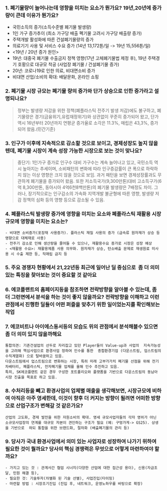 
### **1. 폐기물량이 늘어나는데 영향을 미치는 요소가 뭔가요? 19년,20년에 증가량이 큰데 이유가 뭔가요?** 
- 국민소득의 증가(소득수준별 폐기물 발생량)
- 1인 가구 증가추이 (최소 가구당 배출 폑기물 고려시 가구당 배출량 증가)
- 주택개발 활성화에 따른 건설폐기물량의 증가
- 의료기기 사용 및 서비스 수요 증가 (14년 13,172톤/일 -> 19년 15,556톤/일)
- <19년 / 20년 증가 원인>
- 19년: 대중국 폐기물 수출금지 정책 영향(17년 고체폐기물법 제정 후), 19년 주택경기 호황으로 대규모 착공 (사업장 폐기물 / 건설폐기물 증가)
- 20년: 코로나19로 인한 의료, 비대면소비 증가
- 비대면 산업/소비의 확대: 배달문화, 온라인 쇼핑

### **2. 폐기물 시장 규모는 폐기물 량의 증가와 단가 상승으로 인한 증가라고 설명되나요?**

> 정부는 발생량 저감을 위한 정책(폐플라스틱 전주기 발생 저감)에도 불구하고, 폐기물량은 경기(금융위기,유럽재정위기)와 상관없이 꾸준히 증가되어 왔고, 단가 역시 16년부터 20년까지 연평균 증가율로 소각은 11.3%, 매립은 43,3%, 증가되어 왔음.(민간기준)

### **3. 인구가 이후에 지속적으로 감소할 것으로 보이고, 경제성장도 높지 않을텐데, 폐기물 시장이 계속 성장 가능한 시장으로 보는 것이 맞나요?**
> 중단기: 1인가구 증가로 인구수 대비 가구수는 계속 늘어나고 있고, 국민소득 역시 높아지는 추세이며, 소비패턴의 변화에 따라 인구증감률이 큰 폭으로 하락하지 않는 이상 영향은 크지 않을 것으로 보임. 과거 패턴을 보면 경제성장률과도 무관하게 폐기물을 증가되어 왔음. 또한 저소득국가(9,300만톤)대비 고소득구가(6억 8,300만톤, 동아시아 4억6천8백만톤)의 폐기물 발생량은 7배정도 차이. 그러나, 장기적으로는 인구감소의 가속화 지역개발 불균형에 따른 영향, 발생량 저감 정책의 심화 등의 영향 등으로 감소될 수 있음.
	
### **4. 폐플라스틱 발생량 증가에 영향을 미치는 요소와 폐플라스틱 재활용 시장 규모에 영향을 미치는 요소는?**
	- 비대면 소비증가(포장재 사용증가). 플라스틱 재질 사용의 증가 (금속류 원자재가 상승 등 영향으로 대체재로 사용)
	- 전주기 감소로 인해 생산량을 줄어들 수 있으나, 재활용수요 증가로 시장은 성장 예상
	- <재활용 수요>: 재활용제품 사용 의무화. 원자재가 상승, 탄소배출 문제로 재생원료 미사용 시 수출 제한 등, 직매립 금지 등



### **5. 주요 경쟁자 현황에서 21,22년등 최근에 일어난 딜 중심으로  좀 더 의미 있는 특징을 찾아보는 것이 중요할 것 같아요**

### **6. 에코플랜트의 홈페이지등을 참조하면 전략방향을 알아볼 수 있는데, 좀 더 그런면에서 분석을 하는 것이 좋지 않을까요? 전략방향을 이해하고 이런 관점에서 진행한 딜들이 어떤 퍼즐을 맞추기 위한 일이었는지를 확인해보는 작업**

### **7. 에코비트나 아이에스동서등의 모습도 위의 관점에서 분석해볼수 있으면 좀 더 의미 있지 않을까해요**

	통합의견: 기존건설업의 선두로 자리잡고 있던 Player들이 Value-up과 사업의  지속가능성을 고려해 핵심사업으로 환경사업 정하여 인수를 통한  종합환경기업 (다운스트림, 업스트림의 수직계열화) 으로 탈바꿈하고 있음.
	다운스트림에서 업스트림으로 변화하는 시장, 특히 미래 고부가가치 폐기물 선점을 위해 전기차배터리, 폐플라스틱, 전자폐기물 업체를 올해 인수 추진하고 있음. 
	특히, SK에코플랜트 같은 경우 구성한 포트폴리오와 플랫폼을 기반으로 다운스트림의 동남아 시장 진출을 목표로 하고 있음.

### **8. 수처리등을 뺴고 환경사업의 업체별 매출을 생각해보면, 시장규모에 비하여 아직은 아주 영세한데, 이것이 향후 더 커지는 방향이 될려면 어떠한 방향으로 산업구조가 변해갈 것 같은가요?**
	산업의 고도화, 경제 발전을 위한 자원소비의 확대. 영세 규모사업자들의 각자 영위가 아닌 소규모사업장의 연계를 대규모 자본이 견인하는 구조가 필요 (예: 구멍가게-> GS25). 상생을 기반으로  하되 통합을 위한 브랜드화, 절차화 (배출폐기물의 관리 등)

### **9. 당사가 국내 환경사업에서 의미 있는 사업자로 성장하여 나가기 위하여 필요한 것이 뭘까요? 당사의 핵심 경쟁력은 무엇으로 어떻게 마련하여야 할까요?**
	- 가지고 있는 것 : 관계사간 협업 시너지(다양한 산업에 대한 접근성 용이), 신용(자금조달, 민원 해결 등), 
	- 필요한 것: 기술투자(차별화 된 기술 선별), 사업진입(타이밍)
	- 마련할 방법 : 시장조기진입 (진입 후, 네트워크, 운영노하우를 바탕으로 확장)
